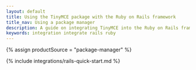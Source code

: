 ```yaml
---
layout: default
title: Using the TinyMCE package with the Ruby on Rails framework
title_nav: Using a package manager
description: A guide on integrating TinyMCE into the Ruby on Rails framework.
keywords: integration integrate rails ruby
---
```


{% assign productSource = "package-manager" %}

{% include integrations/rails-quick-start.md %}
